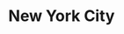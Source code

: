 ---
title:			"New York City"
post_path:	2018-01-01-new-york
date_start:	January 2018
lat:        40.7128
lon:        -74.0060
metadata:
  - year: 2018
  - cities:
      - NYC
  - states:
      - New York
  - countries:
      - United States
  - continents:
      - North America
  - regions:
      - United States
photos:
  - ext:    01.jpg
    class:  horizontal
    text:   "Taglierini al Tartufo, Locanda Vini & Olii"
---